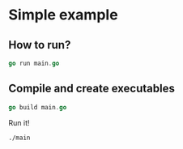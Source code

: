 # Simple example


## How to run?

```go
go run main.go
```

## Compile and create executables

```go
go build main.go
```

Run it!

```
./main
```